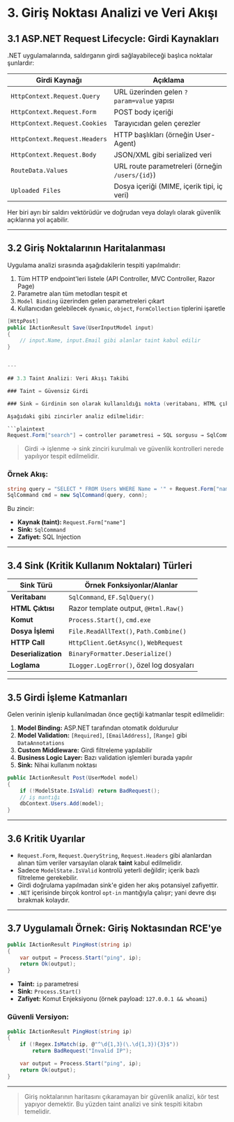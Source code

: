 # 3. Giriş Noktası Analizi ve Veri Akışı

## 3.1 ASP.NET Request Lifecycle: Girdi Kaynakları

.NET uygulamalarında, saldırganın girdi sağlayabileceği başlıca noktalar şunlardır:

| Girdi Kaynağı       | Açıklama |
|----------------------|----------|
| `HttpContext.Request.Query`  | URL üzerinden gelen `?param=value` yapısı |
| `HttpContext.Request.Form`   | POST body içeriği |
| `HttpContext.Request.Cookies`| Tarayıcıdan gelen çerezler |
| `HttpContext.Request.Headers`| HTTP başlıkları (örneğin User-Agent) |
| `HttpContext.Request.Body`   | JSON/XML gibi serialized veri |
| `RouteData.Values`           | URL route parametreleri (örneğin `/users/{id}`) |
| `Uploaded Files`             | Dosya içeriği (MIME, içerik tipi, iç veri) |

Her biri ayrı bir saldırı vektörüdür ve doğrudan veya dolaylı olarak güvenlik açıklarına yol açabilir.

---

## 3.2 Giriş Noktalarının Haritalanması

Uygulama analizi sırasında aşağıdakilerin tespiti yapılmalıdır:

1. Tüm HTTP endpoint'leri listele (API Controller, MVC Controller, Razor Page)
2. Parametre alan tüm metodları tespit et
3. `Model Binding` üzerinden gelen parametreleri çıkart
4. Kullanıcıdan gelebilecek `dynamic`, `object`, `FormCollection` tiplerini işaretle

```csharp
[HttpPost]
public IActionResult Save(UserInputModel input)
{
    // input.Name, input.Email gibi alanlar taint kabul edilir
}


---

## 3.3 Taint Analizi: Veri Akışı Takibi

### Taint = Güvensiz Girdi

### Sink = Girdinin son olarak kullanıldığı nokta (veritabanı, HTML çıktısı, sistem çağrısı)

Aşağıdaki gibi zincirler analiz edilmelidir:

```plaintext
Request.Form["search"] → controller parametresi → SQL sorgusu → SqlCommand.Execute()
```

> Girdi → işlenme → sink zinciri kurulmalı ve güvenlik kontrolleri nerede yapılıyor tespit edilmelidir.

### Örnek Akış:

```csharp
string query = "SELECT * FROM Users WHERE Name = '" + Request.Form["name"] + "'";
SqlCommand cmd = new SqlCommand(query, conn);
```

Bu zincir:

* **Kaynak (taint):** `Request.Form["name"]`
* **Sink:** `SqlCommand`
* **Zafiyet:** SQL Injection

---

## 3.4 Sink (Kritik Kullanım Noktaları) Türleri

| Sink Türü           | Örnek Fonksiyonlar/Alanlar               |
| ------------------- | ---------------------------------------- |
| **Veritabanı**      | `SqlCommand`, `EF.SqlQuery()`            |
| **HTML Çıktısı**    | Razor template output, `@Html.Raw()`     |
| **Komut**           | `Process.Start()`, `cmd.exe`             |
| **Dosya İşlemi**    | `File.ReadAllText()`, `Path.Combine()`   |
| **HTTP Call**       | `HttpClient.GetAsync()`, `WebRequest`    |
| **Deserialization** | `BinaryFormatter.Deserialize()`          |
| **Loglama**         | `ILogger.LogError()`, özel log dosyaları |

---

## 3.5 Girdi İşleme Katmanları

Gelen verinin işlenip kullanılmadan önce geçtiği katmanlar tespit edilmelidir:

1. **Model Binding:** ASP.NET tarafından otomatik doldurulur
2. **Model Validation:** `[Required]`, `[EmailAddress]`, `[Range]` gibi `DataAnnotations`
3. **Custom Middleware:** Girdi filtreleme yapılabilir
4. **Business Logic Layer:** Bazı validation işlemleri burada yapılır
5. **Sink:** Nihai kullanım noktası

```csharp
public IActionResult Post(UserModel model)
{
    if (!ModelState.IsValid) return BadRequest();
    // iş mantığı
    dbContext.Users.Add(model);
}
```

---

## 3.6 Kritik Uyarılar

* `Request.Form`, `Request.QueryString`, `Request.Headers` gibi alanlardan alınan tüm veriler varsayılan olarak **taint** kabul edilmelidir.
* Sadece `ModelState.IsValid` kontrolü yeterli değildir; içerik bazlı filtreleme gerekebilir.
* Girdi doğrulama yapılmadan sink'e giden her akış potansiyel zafiyettir.
* `.NET` içerisinde birçok kontrol `opt-in` mantığıyla çalışır; yani devre dışı bırakmak kolaydır.

---

## 3.7 Uygulamalı Örnek: Giriş Noktasından RCE'ye

```csharp
public IActionResult PingHost(string ip)
{
    var output = Process.Start("ping", ip);
    return Ok(output);
}
```

* **Taint:** `ip` parametresi
* **Sink:** `Process.Start()`
* **Zafiyet:** Komut Enjeksiyonu (örnek payload: `127.0.0.1 && whoami`)

### Güvenli Versiyon:

```csharp
public IActionResult PingHost(string ip)
{
    if (!Regex.IsMatch(ip, @"^\d{1,3}(\.\d{1,3}){3}$"))
        return BadRequest("Invalid IP");

    var output = Process.Start("ping", ip);
    return Ok(output);
}
```

---

> Giriş noktalarının haritasını çıkaramayan bir güvenlik analizi, kör test yapıyor demektir. Bu yüzden taint analizi ve sink tespiti kitabın temelidir.

```
